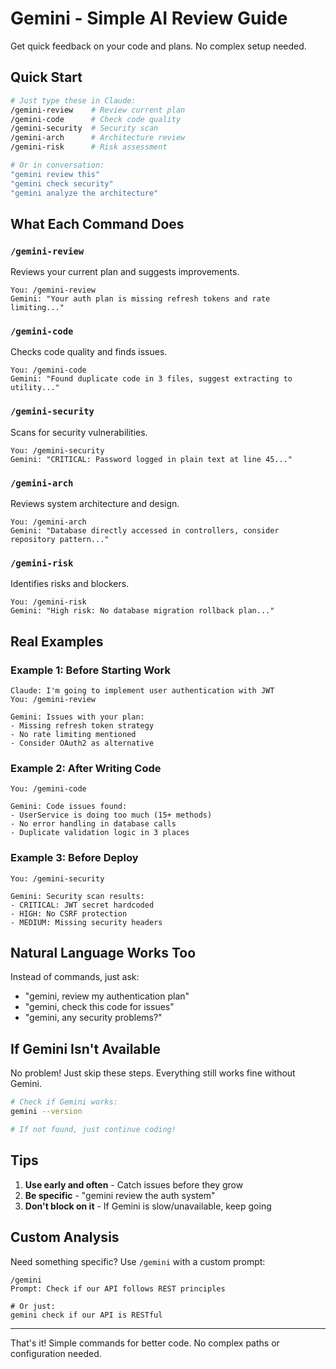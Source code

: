 # Gemini - Simple AI Review Guide

Get quick feedback on your code and plans. No complex setup needed.

## Quick Start

```bash
# Just type these in Claude:
/gemini-review    # Review current plan
/gemini-code      # Check code quality
/gemini-security  # Security scan
/gemini-arch      # Architecture review
/gemini-risk      # Risk assessment

# Or in conversation:
"gemini review this"
"gemini check security"
"gemini analyze the architecture"
```

## What Each Command Does

### `/gemini-review` 
Reviews your current plan and suggests improvements.
```
You: /gemini-review
Gemini: "Your auth plan is missing refresh tokens and rate limiting..."
```

### `/gemini-code`
Checks code quality and finds issues.
```
You: /gemini-code
Gemini: "Found duplicate code in 3 files, suggest extracting to utility..."
```

### `/gemini-security`
Scans for security vulnerabilities.
```
You: /gemini-security
Gemini: "CRITICAL: Password logged in plain text at line 45..."
```

### `/gemini-arch`
Reviews system architecture and design.
```
You: /gemini-arch  
Gemini: "Database directly accessed in controllers, consider repository pattern..."
```

### `/gemini-risk`
Identifies risks and blockers.
```
You: /gemini-risk
Gemini: "High risk: No database migration rollback plan..."
```

## Real Examples

### Example 1: Before Starting Work
```
Claude: I'm going to implement user authentication with JWT
You: /gemini-review

Gemini: Issues with your plan:
- Missing refresh token strategy
- No rate limiting mentioned
- Consider OAuth2 as alternative
```

### Example 2: After Writing Code
```
You: /gemini-code

Gemini: Code issues found:
- UserService is doing too much (15+ methods)
- No error handling in database calls
- Duplicate validation logic in 3 places
```

### Example 3: Before Deploy
```
You: /gemini-security

Gemini: Security scan results:
- CRITICAL: JWT secret hardcoded
- HIGH: No CSRF protection
- MEDIUM: Missing security headers
```

## Natural Language Works Too

Instead of commands, just ask:
- "gemini, review my authentication plan"
- "gemini, check this code for issues"
- "gemini, any security problems?"

## If Gemini Isn't Available

No problem! Just skip these steps. Everything still works fine without Gemini.

```bash
# Check if Gemini works:
gemini --version

# If not found, just continue coding!
```

## Tips

1. **Use early and often** - Catch issues before they grow
2. **Be specific** - "gemini review the auth system" 
3. **Don't block on it** - If Gemini is slow/unavailable, keep going

## Custom Analysis

Need something specific? Use `/gemini` with a custom prompt:

```
/gemini
Prompt: Check if our API follows REST principles

# Or just:
gemini check if our API is RESTful
```

---

That's it! Simple commands for better code. No complex paths or configuration needed.